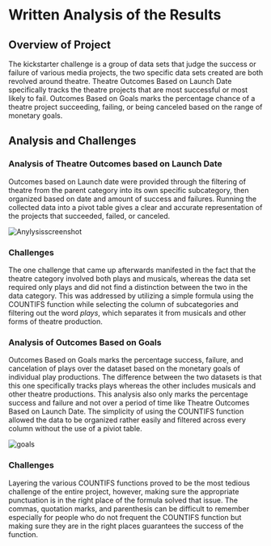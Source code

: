 # Written Analysis of the Results
## Overview of Project

  The kickstarter challenge is a group of data sets that judge the success or failure of various media projects, the two specific data sets created are both revolved around theatre. Theatre Outcomes Based on Launch Date specifically tracks the theatre projects that are most successful or most likely to fail. Outcomes Based on Goals marks the percentage chance of a theatre project succeeding, failing, or being canceled based on the range of monetary goals. 
## Analysis and Challenges

### Analysis of Theatre Outcomes based on Launch Date

  Outcomes based on Launch date were provided through the filtering of theatre from the parent category into its own specific subcategory, then organized based on date and amount of success and failures. Running the collected data into a pivot table gives a clear and accurate representation of the projects that succeeded, failed, or canceled. 
  
![Anylysisscreenshot](https://user-images.githubusercontent.com/82983000/116432873-f3ebdd00-a816-11eb-925d-590641c8e15c.png)

### Challenges 
  
  The one challenge that came up afterwards manifested in the fact that the theatre category involved both plays and musicals, whereas the data set required only plays and did not find a distinction between the two in the data category. This was addressed by utilizing a simple formula using the COUNTIFS function while selecting the column of subcategories and filtering out the word *plays*, which separates it from musicals and other forms of theatre production. 
  
###  Analysis of Outcomes Based on Goals

  Outcomes Based on Goals marks the percentage success, failure, and cancelation of plays over the dataset based on the monetary goals of individual play productions. The difference between the two datasets is that this one specifically tracks plays whereas the other includes musicals and other theatre productions. This analysis also only marks the percentage success and failure and not over a period of time like Theatre Outcomes Based on Launch Date. The simplicity of using the COUNTIFS function allowed the data to be organized rather easily and filtered across every column without the use of a piviot table. 
  
![goals](https://user-images.githubusercontent.com/82983000/116436234-319e3500-a81a-11eb-96b7-260f2212137d.png)

### Challenges

  Layering the various COUNTIFS functions proved to be the most tedious challenge of the entire project, however, making sure the appropriate punctuation is in the right place of the formula solved that issue. The commas, quotation marks, and parenthesis can be difficult to remember especially for people who do not frequent the COUNTIFS function but making sure they are in the right places guarantees the success of the function. 
  
  


